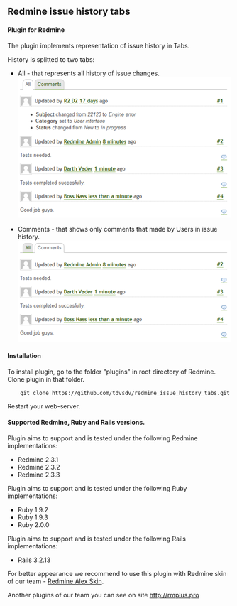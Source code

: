 ## Redmine issue history tabs

#### Plugin for Redmine

The plugin implements representation of issue history in Tabs.

History is splitted to two tabs:
* All - that represents all history of issue changes.
![Interface](https://github.com/tdvsdv/redmine_issue_history_tabs/raw/master/screenshots/interface.png "Interface")

* Comments - that shows only comments that made by Users in issue history.
![Interface2](https://github.com/tdvsdv/redmine_issue_history_tabs/raw/master/screenshots/interface2.png "Interface2")

#### Installation
To install plugin, go to the folder "plugins" in root directory of Redmine.
Clone plugin in that folder.

		git clone https://github.com/tdvsdv/redmine_issue_history_tabs.git

Restart your web-server.

#### Supported Redmine, Ruby and Rails versions.

Plugin aims to support and is tested under the following Redmine implementations:
* Redmine 2.3.1
* Redmine 2.3.2
* Redmine 2.3.3

Plugin aims to support and is tested under the following Ruby implementations:
* Ruby 1.9.2
* Ruby 1.9.3
* Ruby 2.0.0

Plugin aims to support and is tested under the following Rails implementations:
* Rails 3.2.13

[skin]: https://github.com/tdvsdv/redmine_alex_skin.git
For better appearance we recommend to use this plugin with Redmine skin of our team - [Redmine Alex Skin][skin].

Another plugins of our team you can see on site http://rmplus.pro
